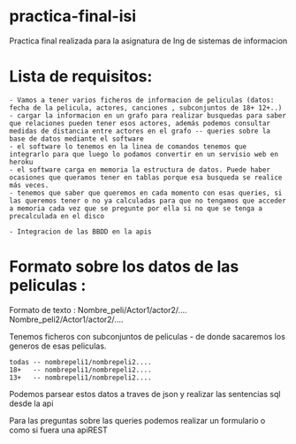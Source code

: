 # practica-final-isi
Practica final realizada para la asignatura de Ing de sistemas de informacion


# Lista de requisitos:
	- Vamos a tener varios ficheros de informacion de peliculas (datos: fecha de la pelicula, actores, canciones , subconjuntos de 18+ 12+..)
	- cargar la informacion en un grafo para realizar busquedas para saber que relaciones pueden tener esos actores, además podemos consultar medidas de distancia entre actores en el grafo -- queries sobre la base de datos mediante el software
	- el software lo tenemos en la linea de comandos tenemos que integrarlo para que luego lo podamos convertir en un servisio web en heroku
	- el software carga en memoria la estructura de datos. Puede haber ocasiones que queramos tener en tablas porque esa busqueda se realice más veces.
	- tenemos que saber que queremos en cada momento con esas queries, si las queremos tener o no ya calculadas para que no tengamos que acceder a memoria cada vez que se pregunte por ella si no que se tenga a precalculada en el disco

	- Integracion de las BBDD en la apis

  
# Formato sobre los datos de las peliculas : 

Formato de texto : Nombre_peli/Actor1/actor2/....
                   Nombre_peli2/Actor1/actor2/....
  
Tenemos ficheros con subconjuntos de peliculas - de donde sacaremos los generos de esas peliculas.
  
    todas -- nombrepeli1/nombrepeli2....
    18+   -- nombrepeli1/nombrepeli2....
    13+   -- nombrepeli1/nombrepeli2....

Podemos parsear estos datos a traves de json y  realizar las sentencias sql desde la api

Para las preguntas sobre las queries podemos realizar un formulario o como si fuera una apiREST

